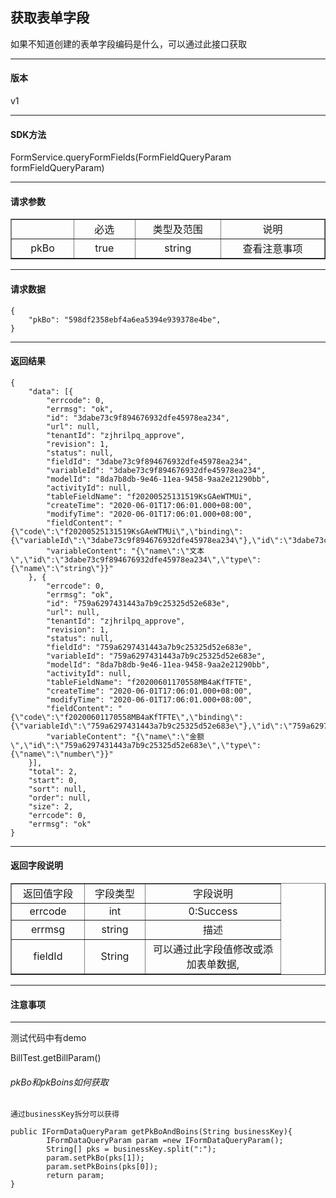 ## 获取表单字段

如果不知道创建的表单字段编码是什么，可以通过此接口获取
- - -
#### 版本 ####
v1
- - -
#### SDK方法 ####
FormService.queryFormFields(FormFieldQueryParam formFieldQueryParam)
- - - 
#### 请求参数 ####

<table border="1" cellpadding="3" cellspaing="3">
    <tr align="center">
        <td width="100px"></td>
        <td width="100px">必选</td>
        <td width="150px">类型及范围</td>
        <td width="200px">说明</td>
    </tr>
    <tr align="center">
        <td>pkBo</td>
        <td>true</td>
        <td>string</td>
        <td>查看注意事项</td>
    </tr>
</table>

- - - 
#### 请求数据 ####
```
{
	"pkBo": "598df2358ebf4a6ea5394e939378e4be",
}

```
---

#### 返回结果 ####

```
{
	"data": [{
		"errcode": 0,
		"errmsg": "ok",
		"id": "3dabe73c9f894676932dfe45978ea234",
		"url": null,
		"tenantId": "zjhrilpq_approve",
		"revision": 1,
		"status": null,
		"fieldId": "3dabe73c9f894676932dfe45978ea234",
		"variableId": "3dabe73c9f894676932dfe45978ea234",
		"modelId": "8da7b8db-9e46-11ea-9458-9aa2e21290bb",
		"activityId": null,
		"tableFieldName": "f20200525131519KsGAeWTMUi",
		"createTime": "2020-06-01T17:06:01.000+08:00",
		"modifyTime": "2020-06-01T17:06:01.000+08:00",
		"fieldContent": "{\"code\":\"f20200525131519KsGAeWTMUi\",\"binding\":{\"variableId\":\"3dabe73c9f894676932dfe45978ea234\"},\"id\":\"3dabe73c9f894676932dfe45978ea234\"}",
		"variableContent": "{\"name\":\"文本\",\"id\":\"3dabe73c9f894676932dfe45978ea234\",\"type\":{\"name\":\"string\"}}"
	}, {
		"errcode": 0,
		"errmsg": "ok",
		"id": "759a6297431443a7b9c25325d52e683e",
		"url": null,
		"tenantId": "zjhrilpq_approve",
		"revision": 1,
		"status": null,
		"fieldId": "759a6297431443a7b9c25325d52e683e",
		"variableId": "759a6297431443a7b9c25325d52e683e",
		"modelId": "8da7b8db-9e46-11ea-9458-9aa2e21290bb",
		"activityId": null,
		"tableFieldName": "f20200601170558MB4aKfTFTE",
		"createTime": "2020-06-01T17:06:01.000+08:00",
		"modifyTime": "2020-06-01T17:06:01.000+08:00",
		"fieldContent": "{\"code\":\"f20200601170558MB4aKfTFTE\",\"binding\":{\"variableId\":\"759a6297431443a7b9c25325d52e683e\"},\"id\":\"759a6297431443a7b9c25325d52e683e\"}",
		"variableContent": "{\"name\":\"金额\",\"id\":\"759a6297431443a7b9c25325d52e683e\",\"type\":{\"name\":\"number\"}}"
	}],
	"total": 2,
	"start": 0,
	"sort": null,
	"order": null,
	"size": 2,
	"errcode": 0,
	"errmsg": "ok"
}

```
- - - 
#### 返回字段说明 ####

<table border="1" cellpadding="3" cellspaing="3">
    <tr align="center">
        <td width="100px">返回值字段</td>
        <td width="80px">字段类型</td>
        <td width="200px">字段说明</td>
    </tr>
    <tr align="center">
        <td>errcode</td>
        <td>int</td>
        <td>0:Success</td>
    </tr>
    <tr align="center">
        <td>errmsg</td>
        <td>string</td>
        <td>描述</td>
    </tr>
    <tr align="center">
        <td>fieldId</td>
        <td>String</td>
        <td>可以通过此字段值修改或添加表单数据,</td>
    </tr>
</table>

- - - 

#### 注意事项 ####

- - - 

测试代码中有demo

BillTest.getBillParam()


###### pkBo和pkBoins如何获取

```
通过businessKey拆分可以获得

public IFormDataQueryParam getPkBoAndBoins(String businessKey){
        IFormDataQueryParam param =new IFormDataQueryParam();
        String[] pks = businessKey.split(":");
        param.setPkBo(pks[1]);
        param.setPkBoins(pks[0]);
        return param;
}

```



